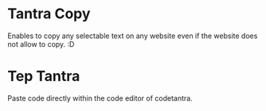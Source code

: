 # Tantra Copy
Enables to copy any selectable text on any website even if the website does not allow to copy. :D

# Tep Tantra
Paste code directly within the code editor of codetantra.